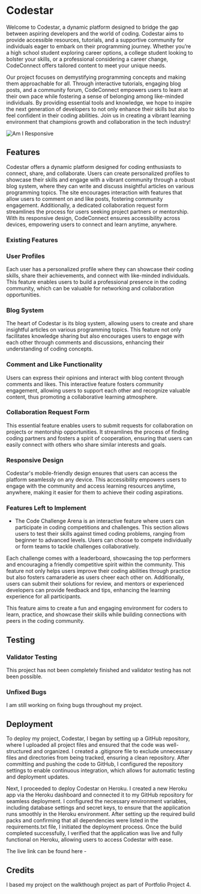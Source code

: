 # Codestar

Welcome to Codestar, a dynamic platform designed to bridge the gap between aspiring developers and the world of coding. Codestar aims to provide accessible resources, tutorials, and a supportive community for individuals eager to embark on their programming journey. Whether you’re a high school student exploring career options, a college student looking to bolster your skills, or a professional considering a career change, CodeConnect offers tailored content to meet your unique needs.

Our project focuses on demystifying programming concepts and making them approachable for all. Through interactive tutorials, engaging blog posts, and a community forum, CodeConnect empowers users to learn at their own pace while fostering a sense of belonging among like-minded individuals. By providing essential tools and knowledge, we hope to inspire the next generation of developers to not only enhance their skills but also to feel confident in their coding abilities. Join us in creating a vibrant learning environment that champions growth and collaboration in the tech industry!

![Am I Responsive]()

## Features 

Codestar offers a dynamic platform designed for coding enthusiasts to connect, share, and collaborate. Users can create personalized profiles to showcase their skills and engage with a vibrant community through a robust blog system, where they can write and discuss insightful articles on various programming topics. The site encourages interaction with features that allow users to comment on and like posts, fostering community engagement. Additionally, a dedicated collaboration request form streamlines the process for users seeking project partners or mentorship. With its responsive design, CodeConnect ensures accessibility across devices, empowering users to connect and learn anytime, anywhere.

### Existing Features

### User Profiles
Each user has a personalized profile where they can showcase their coding skills, share their achievements, and connect with like-minded individuals. This feature enables users to build a professional presence in the coding community, which can be valuable for networking and collaboration opportunities.

### Blog System
The heart of Codestar is its blog system, allowing users to create and share insightful articles on various programming topics. This feature not only facilitates knowledge sharing but also encourages users to engage with each other through comments and discussions, enhancing their understanding of coding concepts.

### Comment and Like Functionality
Users can express their opinions and interact with blog content through comments and likes. This interactive feature fosters community engagement, allowing users to support each other and recognize valuable content, thus promoting a collaborative learning atmosphere.

### Collaboration Request Form
This essential feature enables users to submit requests for collaboration on projects or mentorship opportunities. It streamlines the process of finding coding partners and fosters a spirit of cooperation, ensuring that users can easily connect with others who share similar interests and goals.

### Responsive Design
Codestar's mobile-friendly design ensures that users can access the platform seamlessly on any device. This accessibility empowers users to engage with the community and access learning resources anytime, anywhere, making it easier for them to achieve their coding aspirations.

### Features Left to Implement

- The Code Challenge Arena is an interactive feature where users can participate in coding competitions and challenges. This section allows users to test their skills against timed coding problems, ranging from beginner to advanced levels. Users can choose to compete individually or form teams to tackle challenges collaboratively.

Each challenge comes with a leaderboard, showcasing the top performers and encouraging a friendly competitive spirit within the community. This feature not only helps users improve their coding abilities through practice but also fosters camaraderie as users cheer each other on. Additionally, users can submit their solutions for review, and mentors or experienced developers can provide feedback and tips, enhancing the learning experience for all participants.

This feature aims to create a fun and engaging environment for coders to learn, practice, and showcase their skills while building connections with peers in the coding community.

## Testing 




### Validator Testing 

This project has not been completely finished and validator testing has not been possible.

### Unfixed Bugs

I am still working on fixing bugs throughout my project. 

## Deployment

To deploy my project, Codestar, I began by setting up a GitHub repository, where I uploaded all project files and ensured that the code was well-structured and organized. I created a .gitignore file to exclude unnecessary files and directories from being tracked, ensuring a clean repository. After committing and pushing the code to GitHub, I configured the repository settings to enable continuous integration, which allows for automatic testing and deployment updates.

Next, I proceeded to deploy Codestar on Heroku. I created a new Heroku app via the Heroku dashboard and connected it to my GitHub repository for seamless deployment. I configured the necessary environment variables, including database settings and secret keys, to ensure that the application runs smoothly in the Heroku environment. After setting up the required build packs and confirming that all dependencies were listed in the requirements.txt file, I initiated the deployment process. Once the build completed successfully, I verified that the application was live and fully functional on Heroku, allowing users to access Codestar with ease.

The live link can be found here - 


## Credits 

I based my project on the walkthough project as part of Portfolio Project 4.